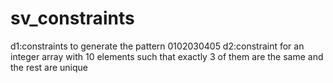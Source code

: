 # sv_constraints
d1:constraints to generate the pattern 0102030405
d2:constraint for an integer array with 10 elements such that exactly 3 of them are the same and the rest are unique
